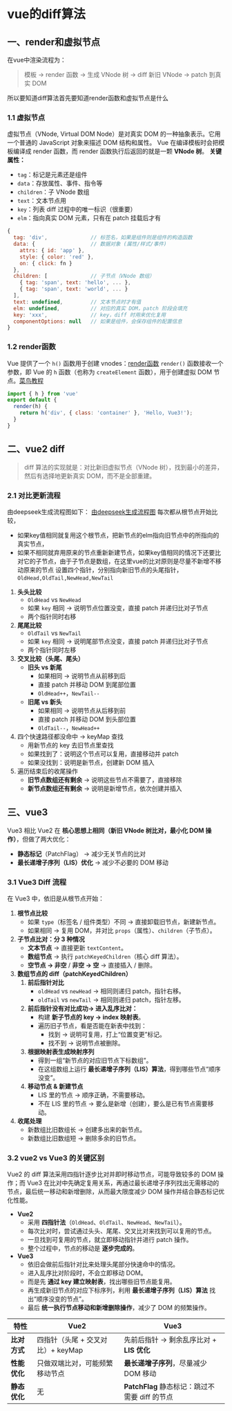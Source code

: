 # vue的diff算法
## 一、render和虚拟节点
在vue中渲染流程为：

> 模板 → render 函数 → 生成 VNode 树 → diff 新旧 VNode → patch 到真实 DOM

所以要知道diff算法首先要知道render函数和虚拟节点是什么
### 1.1 虚拟节点

虚拟节点（VNode, Virtual DOM Node）是对真实 DOM 的一种抽象表示。它用一个普通的 JavaScript 对象来描述 DOM 结构和属性。
Vue 在编译模板时会把模板编译成 render 函数，而 render 函数执行后返回的就是一颗 **VNode 树**。
**关键属性：** 
- `tag`：标记是元素还是组件
- `data`：存放属性、事件、指令等
- `children`：子 VNode 数组
- `text`：文本节点用
- `key`：列表 diff 过程中的唯一标识（很重要）
- `elm`：指向真实 DOM 元素，只有在 patch 挂载后才有
```js
{
  tag: 'div',              // 标签名，如果是组件则是组件的构造函数
  data: {                  // 数据对象 (属性/样式/事件)
    attrs: { id: 'app' },
    style: { color: 'red' },
    on: { click: fn }
  },
  children: [              // 子节点（VNode 数组）
    { tag: 'span', text: 'hello', ... },
    { tag: 'span', text: 'world', ... }
  ],
  text: undefined,         // 文本节点时才有值
  elm: undefined,          // 对应的真实 DOM，patch 阶段会填充
  key: 'xxx',              // key，diff 时用来优化复用
  componentOptions: null   // 如果是组件，会保存组件的配置信息
}

```
### 1.2 render函数

Vue 提供了一个 `h()` 函数用于创建 vnodes：[render函数](https://cn.vuejs.org/guide/extras/render-function)
`render()` 函数接收一个参数，即 Vue 的 `h` 函数（也称为 `createElement` 函数），用于创建虚拟 DOM 节点。[菜鸟教程](https://www.runoob.com/vue3/vue3-api-render.html)
```js
import { h } from 'vue'
export default {
  render(h) {
    return h('div', { class: 'container' }, 'Hello, Vue3!');
  }
}
```

## 二、vue2 diff
> diff 算法的实现就是：对比新旧虚拟节点（VNode 树），找到最小的差异，然后有选择地更新真实 DOM，而不是全部重建。
### 2.1 对比更新流程

由deepseek生成流程图如下：
[由deepseek生成流程图](attachments/image-1.pdf)
每次都从根节点开始比较，
* 如果key值相同就复用这个根节点，把新节点的elm指向旧节点中的所指向的真实节点，
* 如果不相同就弃用原来的节点重新新建节点，如果key值相同的情况下还要比对它的子节点，由于子节点是数组，在这里vue的比对原则是尽量不新增不移动原来的节点
设置四个指针，分别指向新旧节点的头尾指针，`OldHead,OldTail,NewHead,NewTail`
1. **头头比较**
	- `OldHead` vs `NewHead`
	- 如果 `key` 相同 → 说明节点位置没变，直接 patch 并递归比对子节点
	- 两个指针同时右移
2. **尾尾比较**
	- `OldTail` vs `NewTail`
	- 如果 `key` 相同 → 说明尾部节点没变，直接 patch 并递归比对子节点
	- 两个指针同时左移
3. **交叉比较（头尾、尾头）**
	- **旧头 vs 新尾**
	    - 如果相同 → 说明节点从前移到后
	    - 直接 patch 并移动 DOM 到尾部位置
	    - `OldHead++`，`NewTail--`
	- **旧尾 vs 新头**
	    - 如果相同 → 说明节点从后移到前
	    - 直接 patch 并移动 DOM 到头部位置
	    - `OldTail--`，`NewHead++`
4. 四个快速路径都没命中 → keyMap 查找
	- 用新节点的 key 去旧节点里查找
	- 如果找到了：说明这个节点可以复用，直接移动并 patch
	- 如果没找到：说明是新节点，创建新 DOM 插入
5. 遍历结束后的收尾操作
	- **旧节点数组还有剩余** → 说明这些节点不需要了，直接移除
	- **新节点数组还有剩余** → 说明是新增节点，依次创建并插入
## 三、vue3
Vue3 相比 Vue2 在 **核心思想上相同（新旧 VNode 树比对，最小化 DOM 操作）**，但做了两大优化：
- **静态标记**（PatchFlag） → 减少无关节点的比对
- **最长递增子序列（LIS）优化** → 减少不必要的 DOM 移动

### 3.1 Vue3 Diff 流程

在 Vue3 中，依旧是从根节点开始：
1. **根节点比较**
    - 如果 `type`（标签名 / 组件类型）不同 → 直接卸载旧节点，新建新节点。
    - 如果相同 → 复用 DOM，并对比 `props`（属性）、`children`（子节点）。
2. **子节点比对：分 3 种情况**
    - **文本节点** → 直接更新 `textContent`。
    - **数组节点** → 执行 `patchKeyedChildren`（核心 diff 算法）。
    - **空节点 → 非空** / **非空 → 空** → 直接插入 / 删除。
3. **数组节点的 diff（patchKeyedChildren）**
    1. **前后指针对比**
        - `oldHead` vs `newHead` → 相同则递归 patch，指针右移。
        - `oldTail` vs `newTail` → 相同则递归 patch，指针左移。
    2. **前后指针没有对比成功→ 进入乱序比对：**
        - 构建 **新子节点的 key → index 映射表**。
        - 遍历旧子节点，看是否能在新表中找到：
            - 找到 → 说明可复用，打上“位置变更”标记。
            - 找不到 → 说明节点被删除。
    3. **根据映射表生成映射序列**
        - 得到一组“新节点的对应旧节点下标数组”。
        - 在这组数组上运行 **最长递增子序列（LIS）算法**，得到哪些节点“顺序没变”。
    4. **移动节点 & 新建节点**
        - LIS 里的节点 → 顺序正确，不需要移动。
        - 不在 LIS 里的节点 → 要么是新增（创建），要么是已有节点需要移动。
4. **收尾处理**
    - 新数组比旧数组长 → 创建多出来的新节点。
    - 新数组比旧数组短 → 删除多余的旧节点。
### 3.2 vue2 vs Vue3 的关键区别
Vue2 的 diff 算法采用四指针逐步比对并即时移动节点，可能导致较多的 DOM 操作；而 Vue3 在比对中先确定复用关系，再通过最长递增子序列找出无需移动的节点，最后统一移动和新增删除，从而最大限度减少 DOM 操作并结合静态标记优化性能。
- **Vue2**
    - 采用 **四指针法**（`OldHead`、`OldTail`、`NewHead`、`NewTail`）。
    - 每次比对时，尝试通过头头、尾尾、交叉比对来找到可以复用的节点。
    - 一旦找到可复用的节点，就立即移动指针并进行 patch 操作。
    - 整个过程中，节点的移动是 **逐步完成的**。
- **Vue3**
    - 依旧会做前后指针对比来处理头尾部分快速命中的情况。
    - 进入乱序比对阶段时，不会立即移动 DOM。
    - 而是先 **通过 key 建立映射表**，找出哪些旧节点能复用。
    - 再生成新旧节点的对应下标序列，利用 **最长递增子序列（LIS）算法** 找出“顺序没变的节点”。
    - 最后 **统一执行节点移动和新增删除操作**，减少了 DOM 的频繁操作。

| 特性       | Vue2                   | Vue3                              |
| -------- | ---------------------- | --------------------------------- |
| **比对方式** | 四指针（头尾 + 交叉对比）+ keyMap | 先前后指针 → 剩余乱序比对 + **LIS 优化**       |
| **性能优化** | 只做双端比对，可能频繁移动节点        | **最长递增子序列**，尽量减少 DOM 移动           |
| **静态优化** | 无                      | **PatchFlag** 静态标记：跳过不需要 diff 的节点 |


